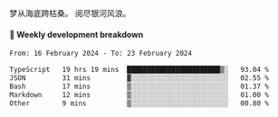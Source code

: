梦从海底跨枯桑。
阅尽银河风浪。


#### 📝 Weekly development breakdown

<!--START_SECTION:waka-->

```txt
From: 16 February 2024 - To: 23 February 2024

TypeScript   19 hrs 19 mins  ███████████████████████▒░   93.04 %
JSON         31 mins         ▓░░░░░░░░░░░░░░░░░░░░░░░░   02.55 %
Bash         17 mins         ▒░░░░░░░░░░░░░░░░░░░░░░░░   01.37 %
Markdown     12 mins         ▒░░░░░░░░░░░░░░░░░░░░░░░░   01.00 %
Other        9 mins          ▒░░░░░░░░░░░░░░░░░░░░░░░░   00.80 %
```

<!--END_SECTION:waka-->



